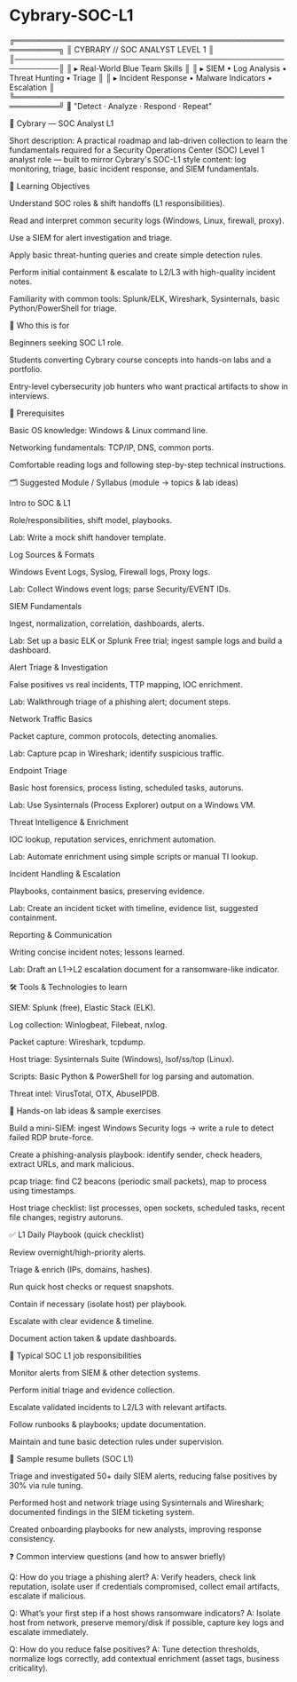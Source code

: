 # Cybrary-SOC-L1

╔══════════════════════════════════════════════════════════╗
║   CYBRARY // SOC ANALYST LEVEL 1                        ║
║──────────────────────────────────────────────────────────║
║  ▸ Real-World Blue Team Skills                          ║
║  ▸ SIEM • Log Analysis • Threat Hunting • Triage         ║
║  ▸ Incident Response • Malware Indicators • Escalation   ║
╚══════════════════════════════════════════════════════════╝
       🧩 "Detect · Analyze · Respond · Repeat"


📘 Cybrary — SOC Analyst L1

Short description:
A practical roadmap and lab-driven collection to learn the fundamentals required for a Security Operations Center (SOC) Level 1 analyst role — built to mirror Cybrary's SOC-L1 style content: log monitoring, triage, basic incident response, and SIEM fundamentals.

🎯 Learning Objectives

Understand SOC roles & shift handoffs (L1 responsibilities).

Read and interpret common security logs (Windows, Linux, firewall, proxy).

Use a SIEM for alert investigation and triage.

Apply basic threat-hunting queries and create simple detection rules.

Perform initial containment & escalate to L2/L3 with high-quality incident notes.

Familiarity with common tools: Splunk/ELK, Wireshark, Sysinternals, basic Python/PowerShell for triage.

🧭 Who this is for

Beginners seeking SOC L1 role.

Students converting Cybrary course concepts into hands-on labs and a portfolio.

Entry-level cybersecurity job hunters who want practical artifacts to show in interviews.

🔁 Prerequisites

Basic OS knowledge: Windows & Linux command line.

Networking fundamentals: TCP/IP, DNS, common ports.

Comfortable reading logs and following step-by-step technical instructions.

🗂️ Suggested Module / Syllabus (module → topics & lab ideas)

Intro to SOC & L1

Role/responsibilities, shift model, playbooks.

Lab: Write a mock shift handover template.

Log Sources & Formats

Windows Event Logs, Syslog, Firewall logs, Proxy logs.

Lab: Collect Windows event logs; parse Security/EVENT IDs.

SIEM Fundamentals

Ingest, normalization, correlation, dashboards, alerts.

Lab: Set up a basic ELK or Splunk Free trial; ingest sample logs and build a dashboard.

Alert Triage & Investigation

False positives vs real incidents, TTP mapping, IOC enrichment.

Lab: Walkthrough triage of a phishing alert; document steps.

Network Traffic Basics

Packet capture, common protocols, detecting anomalies.

Lab: Capture pcap in Wireshark; identify suspicious traffic.

Endpoint Triage

Basic host forensics, process listing, scheduled tasks, autoruns.

Lab: Use Sysinternals (Process Explorer) output on a Windows VM.

Threat Intelligence & Enrichment

IOC lookup, reputation services, enrichment automation.

Lab: Automate enrichment using simple scripts or manual TI lookup.

Incident Handling & Escalation

Playbooks, containment basics, preserving evidence.

Lab: Create an incident ticket with timeline, evidence list, suggested containment.

Reporting & Communication

Writing concise incident notes; lessons learned.

Lab: Draft an L1->L2 escalation document for a ransomware-like indicator.

🛠️ Tools & Technologies to learn

SIEM: Splunk (free), Elastic Stack (ELK).

Log collection: Winlogbeat, Filebeat, nxlog.

Packet capture: Wireshark, tcpdump.

Host triage: Sysinternals Suite (Windows), lsof/ss/top (Linux).

Scripts: Basic Python & PowerShell for log parsing and automation.

Threat intel: VirusTotal, OTX, AbuseIPDB.

🧪 Hands-on lab ideas & sample exercises

Build a mini-SIEM: ingest Windows Security logs → write a rule to detect failed RDP brute-force.

Create a phishing-analysis playbook: identify sender, check headers, extract URLs, and mark malicious.

pcap triage: find C2 beacons (periodic small packets), map to process using timestamps.

Host triage checklist: list processes, open sockets, scheduled tasks, recent file changes, registry autoruns.

✅ L1 Daily Playbook (quick checklist)

Review overnight/high-priority alerts.

Triage & enrich (IPs, domains, hashes).

Run quick host checks or request snapshots.

Contain if necessary (isolate host) per playbook.

Escalate with clear evidence & timeline.

Document action taken & update dashboards.

💼 Typical SOC L1 job responsibilities

Monitor alerts from SIEM & other detection systems.

Perform initial triage and evidence collection.

Escalate validated incidents to L2/L3 with relevant artifacts.

Follow runbooks & playbooks; update documentation.

Maintain and tune basic detection rules under supervision.

📝 Sample resume bullets (SOC L1)

Triage and investigated 50+ daily SIEM alerts, reducing false positives by 30% via rule tuning.

Performed host and network triage using Sysinternals and Wireshark; documented findings in the SIEM ticketing system.

Created onboarding playbooks for new analysts, improving response consistency.

❓ Common interview questions (and how to answer briefly)

Q: How do you triage a phishing alert?
A: Verify headers, check link reputation, isolate user if credentials compromised, collect email artifacts, escalate if malicious.

Q: What’s your first step if a host shows ransomware indicators?
A: Isolate host from network, preserve memory/disk if possible, capture key logs and escalate immediately.

Q: How do you reduce false positives?
A: Tune detection thresholds, normalize logs correctly, add contextual enrichment (asset tags, business criticality).

